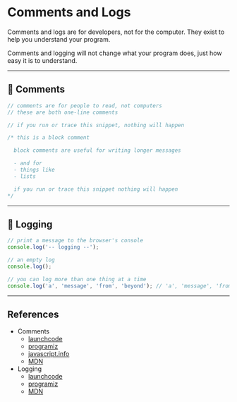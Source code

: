 # Comments and Logs

Comments and logs are for developers, not for the computer. They exist to help you understand your program.

Comments and logging will not change what your program does, just how easy it is to understand.

---

## 🥚 Comments

```js
// comments are for people to read, not computers
// these are both one-line comments

// if you run or trace this snippet, nothing will happen
```

```js
/* this is a block comment

  block comments are useful for writing longer messages

  - and for
  - things like
  - lists

  if you run or trace this snippet nothing will happen
*/
```

---

## 🥚 Logging

```js
// print a message to the browser's console
console.log('-- logging --');

// an empty log
console.log();

// you can log more than one thing at a time
console.log('a', 'message', 'from', 'beyond'); // 'a', 'message', 'from', 'beyond'
```

---

## References

- Comments
  - [launchcode](https://education.launchcode.org/intro-to-professional-web-dev/chapters/how-to-write-code/comments.html)
  - [programiz](https://www.programiz.com/javascript/comments)
  - [javascript.info](https://javascript.info/structure#code-comments)
  - [MDN](https://developer.mozilla.org/en-US/docs/Web/JavaScript/Guide/Grammar_and_types#comments)
- Logging
  - [launchcode](https://education.launchcode.org/intro-to-professional-web-dev/chapters/how-to-write-code/output.html?highlight=log)
  - [programiz](https://www.programiz.com/javascript/console)
  - [MDN](https://developer.mozilla.org/en-US/docs/Web/API/Console/log)
